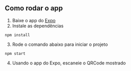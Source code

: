 ## Como rodar o app

1. Baixe o app do [Expo](https://expo.dev/client)
2. Instale as dependências
```shell
npm install
```
3. Rode o comando abaixo para iniciar o projeto
```shell
npm start
```
4. Usando o app do Expo, escaneie o QRCode mostrado